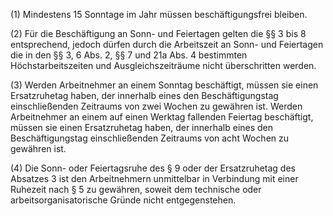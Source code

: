 (1) Mindestens 15 Sonntage im Jahr müssen beschäftigungsfrei bleiben.

(2) Für die Beschäftigung an Sonn- und Feiertagen gelten die §§ 3 bis 8 entsprechend, jedoch dürfen durch die Arbeitszeit an Sonn- und Feiertagen die in den §§ 3, 6 Abs. 2, §§ 7 und 21a Abs. 4 bestimmten Höchstarbeitszeiten und Ausgleichszeiträume nicht überschritten werden.

(3) Werden Arbeitnehmer an einem Sonntag beschäftigt, müssen sie einen Ersatzruhetag haben, der innerhalb eines den Beschäftigungstag einschließenden Zeitraums von zwei Wochen zu gewähren ist. Werden Arbeitnehmer an einem auf einen Werktag fallenden Feiertag beschäftigt, müssen sie einen Ersatzruhetag haben, der innerhalb eines den Beschäftigungstag einschließenden Zeitraums von acht Wochen zu gewähren ist.

(4) Die Sonn- oder Feiertagsruhe des § 9 oder der Ersatzruhetag des Absatzes 3 ist den Arbeitnehmern unmittelbar in Verbindung mit einer Ruhezeit nach § 5 zu gewähren, soweit dem technische oder arbeitsorganisatorische Gründe nicht entgegenstehen.